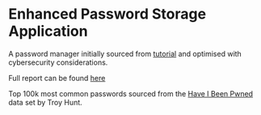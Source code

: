 # Enhanced Password Storage Application
A password manager initially sourced from [tutorial](https://thepythoncode.com/article/build-a-password-manager-in-python) and optimised with cybersecurity considerations.

Full report can be found [here](https://docs.google.com/document/d/1CS6Zy21epcA8aOjoTKRlShA6y7nbIIU7eg2j9dJjovc/edit?usp=sharing)

Top 100k most common passwords sourced from the [Have I Been Pwned](https://haveibeenpwned.com) data set by Troy Hunt.
